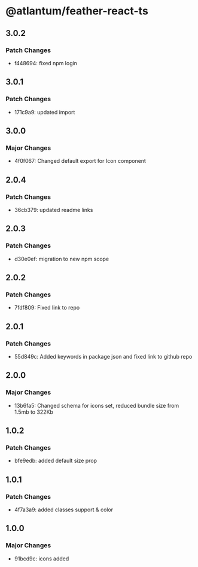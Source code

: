 # @atlantum/feather-react-ts

## 3.0.2

### Patch Changes

-   f448694: fixed npm login

## 3.0.1

### Patch Changes

-   171c9a9: updated import

## 3.0.0

### Major Changes

-   4f0f067: Changed default export for Icon component

## 2.0.4

### Patch Changes

-   36cb379: updated readme links

## 2.0.3

### Patch Changes

-   d30e0ef: migration to new npm scope

## 2.0.2

### Patch Changes

-   7fdf809: Fixed link to repo

## 2.0.1

### Patch Changes

-   55d849c: Added keywords in package json and fixed link to github repo

## 2.0.0

### Major Changes

-   13b6fa5: Changed schema for icons set, reduced bundle size from 1.5mb to 322Kb

## 1.0.2

### Patch Changes

-   bfe9edb: added default size prop

## 1.0.1

### Patch Changes

-   4f7a3a9: added classes support & color

## 1.0.0

### Major Changes

-   91bcd9c: icons added
